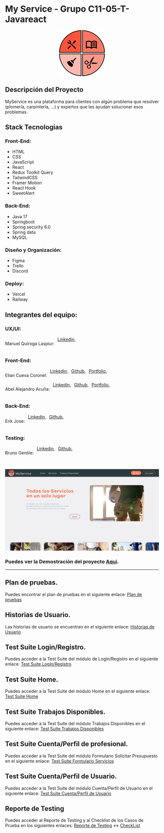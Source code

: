 # My Service - Grupo C11-05-T-Javareact

<p align="center">
  <img src="./assets/Logo.svg" alt="Logo">
</p>

## Descripción del Proyecto

MyService es una plataforma para clientes con algún problema que resolver (plomería, carpintería, …) y expertos que les ayudan solucionar esos problemas.

## Stack Tecnologias

### Front-End:

- HTML
- CSS
- JavaScript
- React
- Redux Toolkit Query
- TailwindCSS
- Framer Motion
- React Hook
- SweetAlert

### Back-End:

- Java 17
- Springboot
- Spring security 6.0
- Spring data
- MySQL

### Diseño y Organización:

- Figma
- Trello
- Discord

### Deploy:

- Vercel
- Railway

## Integrantes del equipo:

### UX/UI:

<div style="display: flex; gap: 10px;">
  <p>Manuel Quiroga Laspiur:</p>
  <span>
    <a href="https://www.linkedin.com/in/manuelquirogalaspiur/">Linkedin,</a>
  </span>
</div>

### Front-End:

<div style="display: flex; gap: 10px;">
  <p>Elian Cueva Coronel:</p>
  <span>
    <a href="https://www.linkedin.com/in/elian-cueva-coronel/">Linkedin,</a>
  </span>
  <span>
    <a href="https://github.com/ElianCue">Github,</a>
  </span>
  <span>
    <a href="https://eliancue.github.io/portfolio-elian-cueva-coronel/">Portfolio.</a>
  </span>
</div>
 
<div style="display: flex; gap: 10px;">
  <p>Abel Alejandro Acuña:</p>
  <span>
    <a href="https://www.linkedin.com/in/abel-acu%C3%B1a-roninwebdesign">Linkedin,</a>
  </span>
  <span>
    <a href="https://github.com/Ronin-21">Github,</a>
  </span>
  <span>
    <a href="https://ronin-webdesign.vercel.app/">Portfolio.</a>
  </span>
</div>

### Back-End:

<div style="display: flex; gap: 10px;">
  <p>Erik Jose:</p>
  <span>
    <a href="https://www.linkedin.com/in/erik-jose-73365291">Linkedin,</a>
  </span>
  <span>
    <a href="https://github.com/Erik1935">Github.</a>
  </span>
</div>

### Testing:

<div style="display: flex; gap: 10px;">
  <p>Bruno Gentile:</p>
  <span>
    <a href="https://www.linkedin.com/in/brunoagustingentile/">Linkedin,</a>
  </span>
  <span>
    <a href="https://github.com/BrunoGentile">Github.</a>
  </span>
</div>

<br>

<p align="center">
  <img src="./assets/banner.png" alt="Screenshot del deploy de MyService">
</p>
 
### **Puedes ver la Demostración del proyecto [Aqui]( https://my-service.vercel.app/).**

<hr>

## Plan de pruebas.

Puedes encontrar el plan de pruebas en el siguiente enlace: [Plan de pruebas](https://docs.google.com/document/d/1m_wGnOlNRf0Ji0UmxXDsZKhvCIoV97LPRQI9KBVM3xw/edit#)

## Historias de Usuario.

Las historias de usuario se encuentran en el siguiente enlace: [Historias de Usuario](https://docs.google.com/document/d/1n1h53vlgCHGZE_w3it7UCP29qkhdZNpfIgq7nsFObZM/edit)

## Test Suite Login/Registro.

Puedes acceder a la Test Suite del módulo de Login/Registro en el siguiente enlace: [Test Suite Login/Registro](https://docs.google.com/spreadsheets/d/1djmwBgjPIe0Dk9X23-fqPCdjkadD726qjhP-hAicfXI/edit#gid=0)

## Test Suite Home.

Puedes acceder a la Test Suite del módulo Home en el siguiente enlace: [Test Suite Home](https://docs.google.com/spreadsheets/d/1GNkNpS79ELdxCv8L-Y_rQ_eLR8R0VLyi5F1AwMuFQBo/edit#gid=0)

## Test Suite Trabajos Disponibles.

Puedes acceder a la Test Suite del módulo Trabajos Disponibles en el siguiente enlace: [Test Suite Trabajos Disponibles](https://docs.google.com/spreadsheets/d/17H72dLb8poapprFYiDYSShr-IOGx4t7qSnx6dsXgxYk/edit#gid=0)

## Test Suite Cuenta/Perfil de profesional.

Puedes acceder a la Test Suite del módulo Formulario Solicitar Presupuesto en el siguiente enlace: [Test Suite Formulario Servicios](https://docs.google.com/spreadsheets/d/1ZQ11CJHAT3w1vsaaVfJhbuINT-7xt_a2j0TIMGYEmp0/edit#gid=0)

## Test Suite Cuenta/Perfil de Usuario.

Puedes acceder a la Test Suite del módulo Cuenta/Perfil de Usuario en el siguiente enlace: [Test Suite Cuenta/Perfil de Usuario](https://docs.google.com/spreadsheets/d/1DkMaofLZ2FdKjTmEieHIxpmKgZF2Ouig6juPOhs4e5Q/edit#gid=0)

## Reporte de Testing

Puedes acceder al Reporte de Testing y al Checklist de los Casos de Prueba en los siguientes enlaces:
[Reporte de Testing](https://docs.google.com/document/d/10N1rJNgatR-KrgQvSfhjkUSgAQ_8gbch1O2WxQlbZMM/edit) <-> [CheckList](https://docs.google.com/spreadsheets/d/1PaC68oXyIzFpxzCEUPAZCaWzDPqECyTpS0ZDFWB46-Q/edit#gid=0)
